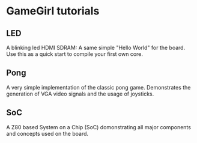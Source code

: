 GameGirl tutorials
==============

LED
---

A blinking led HDMI SDRAM: A same simple "Hello World" for the board. Use this as a quick start to compile your first own core.

Pong
----

A very simple implementation of the classic pong game. Demonstrates the generation of VGA video signals and the usage of joysticks.

SoC
---

A Z80 based System on a Chip (SoC) domonstrating all major components and concepts used on the board.

